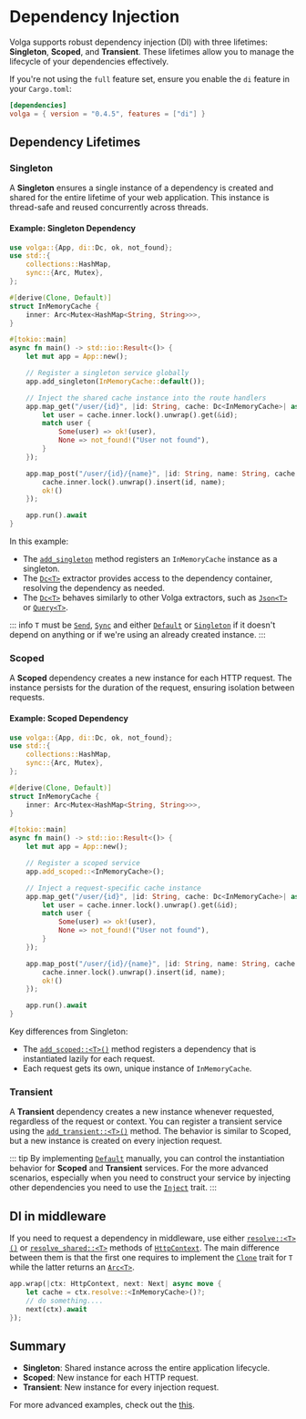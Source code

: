 # Dependency Injection

Volga supports robust dependency injection (DI) with three lifetimes: **Singleton**, **Scoped**, and **Transient**. These lifetimes allow you to manage the lifecycle of your dependencies effectively.

If you're not using the `full` feature set, ensure you enable the `di` feature in your `Cargo.toml`:

```toml
[dependencies]
volga = { version = "0.4.5", features = ["di"] }
```

## Dependency Lifetimes

### Singleton
A **Singleton** ensures a single instance of a dependency is created and shared for the entire lifetime of your web application. This instance is thread-safe and reused concurrently across threads.

#### Example: Singleton Dependency

```rust
use volga::{App, di::Dc, ok, not_found};
use std::{
    collections::HashMap,
    sync::{Arc, Mutex},
};

#[derive(Clone, Default)]
struct InMemoryCache {
    inner: Arc<Mutex<HashMap<String, String>>>,
}

#[tokio::main]
async fn main() -> std::io::Result<()> {
    let mut app = App::new();

    // Register a singleton service globally
    app.add_singleton(InMemoryCache::default());

    // Inject the shared cache instance into the route handlers
    app.map_get("/user/{id}", |id: String, cache: Dc<InMemoryCache>| async move {
        let user = cache.inner.lock().unwrap().get(&id);
        match user {
            Some(user) => ok!(user),
            None => not_found!("User not found"),
        }
    });

    app.map_post("/user/{id}/{name}", |id: String, name: String, cache: Dc<InMemoryCache>| async move {
        cache.inner.lock().unwrap().insert(id, name);
        ok!()
    });

    app.run().await
}
```

In this example:
- The [`add_singleton`](https://docs.rs/volga/latest/volga/app/struct.App.html#method.add_singleton) method registers an `InMemoryCache` instance as a singleton.
- The [`Dc<T>`](https://docs.rs/volga/latest/volga/di/dc/struct.Dc.html) extractor provides access to the dependency container, resolving the dependency as needed.
- The [`Dc<T>`](https://docs.rs/volga/latest/volga/di/dc/struct.Dc.html) behaves similarly to other Volga extractors, such as [`Json<T>`](https://docs.rs/volga/latest/volga/http/endpoints/args/json/struct.Json.html) or [`Query<T>`](https://docs.rs/volga/latest/volga/http/endpoints/args/query/struct.Query.html).

::: info
`T` must be [`Send`](https://doc.rust-lang.org/std/marker/trait.Send.html), [`Sync`](https://doc.rust-lang.org/std/marker/trait.Sync.html) and either [`Default`](https://doc.rust-lang.org/std/default/trait.Default.html) or [`Singleton`](https://docs.rs/volga/latest/volga/di/derive.Singleton.html) if it doesn't depend on anything or if we're using an already created instance.
:::

### Scoped
A **Scoped** dependency creates a new instance for each HTTP request. The instance persists for the duration of the request, ensuring isolation between requests.

#### Example: Scoped Dependency

```rust
use volga::{App, di::Dc, ok, not_found};
use std::{
    collections::HashMap,
    sync::{Arc, Mutex},
};

#[derive(Clone, Default)]
struct InMemoryCache {
    inner: Arc<Mutex<HashMap<String, String>>>,
}

#[tokio::main]
async fn main() -> std::io::Result<()> {
    let mut app = App::new();

    // Register a scoped service
    app.add_scoped::<InMemoryCache>();

    // Inject a request-specific cache instance
    app.map_get("/user/{id}", |id: String, cache: Dc<InMemoryCache>| async move {
        let user = cache.inner.lock().unwrap().get(&id);
        match user {
            Some(user) => ok!(user),
            None => not_found!("User not found"),
        }
    });

    app.map_post("/user/{id}/{name}", |id: String, name: String, cache: Dc<InMemoryCache>| async move {
        cache.inner.lock().unwrap().insert(id, name);
        ok!()
    });

    app.run().await
}
```

Key differences from Singleton:
- The [`add_scoped::<T>()`](https://docs.rs/volga/latest/volga/app/struct.App.html#method.add_scoped) method registers a dependency that is instantiated lazily for each request.
- Each request gets its own, unique instance of `InMemoryCache`.

### Transient
A **Transient** dependency creates a new instance whenever requested, regardless of the request or context. You can register a transient service using the [`add_transient::<T>()`](https://docs.rs/volga/latest/volga/app/struct.App.html#method.add_transient) method. The behavior is similar to Scoped, but a new instance is created on every injection request.

::: tip
By implementing [`Default`](https://doc.rust-lang.org/std/default/trait.Default.html) manually, you can control the instantiation behavior for **Scoped** and **Transient** services. For the more advanced scenarios, especially when you need to construct your service by injecting other dependencies you need to use the [`Inject`](https://docs.rs/volga/latest/volga/di/inject/trait.Inject.html) trait.
:::

## DI in middleware
If you need to request a dependency in middleware, use either [`resolve::<T>()`](https://docs.rs/volga/latest/volga/middleware/http_context/struct.HttpContext.html#method.resolve) or [`resolve_shared::<T>`](https://docs.rs/volga/latest/volga/middleware/http_context/struct.HttpContext.html#method.resolve_shared) methods of [`HttpContext`](https://docs.rs/volga/latest/volga/middleware/http_context/struct.HttpContext.html).
The main difference between them is that the first one requires to implement the [`Clone`](https://doc.rust-lang.org/std/clone/trait.Clone.html) trait for `T` while the latter returns an [`Arc<T>`](https://doc.rust-lang.org/std/sync/struct.Arc.html).
```rust
app.wrap(|ctx: HttpContext, next: Next| async move {
    let cache = ctx.resolve::<InMemoryCache>()?;
    // do something....
    next(ctx).await
});
```

## Summary
- **Singleton**: Shared instance across the entire application lifecycle.
- **Scoped**: New instance for each HTTP request.
- **Transient**: New instance for every injection request.

For more advanced examples, check out the [this](https://github.com/RomanEmreis/volga/blob/main/examples/dependency_injection/src/main.rs).
